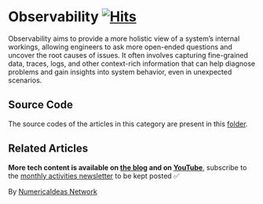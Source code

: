 # Observability&nbsp;[![Hits](https://hits.seeyoufarm.com/api/count/incr/badge.svg?url=https%3A%2F%2Fgithub.com%2Fnumerica-ideas%2Fcommunity%2Ftree%2Fmaster%2Fobservability&count_bg=%2379C83D&title_bg=%23555555&icon=&icon_color=%23E7E7E7&title=hits&edge_flat=false)](https://numericaideas.com/blog/category/tech/observability/)

Observability aims to provide a more holistic view of a system’s internal workings, allowing engineers to ask more open-ended questions and uncover the root causes of issues. It often involves capturing fine-grained data, traces, logs, and other context-rich information that can help diagnose problems and gain insights into system behavior, even in unexpected scenarios.

## Source Code
The source codes of the articles in this category are present in this [folder](./).

## Related Articles
<!-- TAG-POSTS-LIST:START -->
<!-- TAG-POSTS-LIST:END -->

**More tech content is available on [the blog](https://numericaideas.com/blog/) and on [YouTube](https://www.youtube.com/@numericaideas/channels?sub_confirmation=1)**, subscribe to the [monthly activities newsletter](https://numericaideas.com/blog/category/news/) to be kept posted ✅

By [NumericaIdeas Network](https://numericaideas.com)
